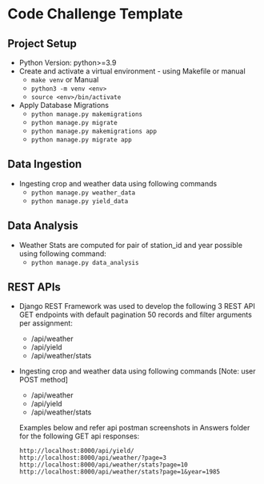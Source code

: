 # Code Challenge Template

## Project Setup
- Python Version: python>=3.9
- Create and activate a virtual environment - using Makefile or manual
  -  `make venv`
  or Manual
  - `python3 -m venv <env>`
  - `source <env>/bin/activate`
- Apply Database Migrations
  - `python manage.py makemigrations`
  - `python manage.py migrate`
  - `python manage.py makemigrations app`
  - `python manage.py migrate app`

## Data Ingestion
- Ingesting crop and weather data using following commands
  - `python manage.py weather_data`
  - `python manage.py yield_data`

## Data Analysis
- Weather Stats are computed for pair of station_id and year possible using following command:
  - `python manage.py data_analysis`

## REST APIs
- Django REST Framework was used to develop the following 3 REST API GET endpoints with default 
    pagination 50 records and filter arguments per assignment:
  - /api/weather 
  - /api/yield
  - /api/weather/stats


- Ingesting crop and weather data using following commands    [Note: user POST method]
  - /api/weather 
  - /api/yield
  - /api/weather/stats

  Examples below and refer api postman screenshots in Answers folder for the following GET api responses:
  
  `http://localhost:8000/api/yield/`
  `http://localhost:8000/api/weather/?page=3`
  `http://localhost:8000/api/weather/stats?page=10`
  `http://localhost:8000/api/weather/stats?page=1&year=1985`
    
    
